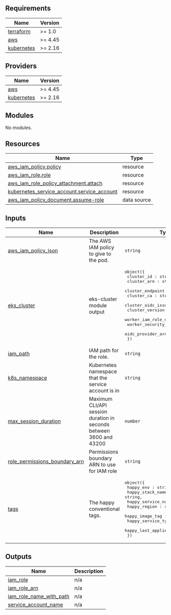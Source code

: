 <!-- START -->
## Requirements

| Name | Version |
|------|---------|
| <a name="requirement_terraform"></a> [terraform](#requirement\_terraform) | >= 1.0 |
| <a name="requirement_aws"></a> [aws](#requirement\_aws) | >= 4.45 |
| <a name="requirement_kubernetes"></a> [kubernetes](#requirement\_kubernetes) | >= 2.16 |

## Providers

| Name | Version |
|------|---------|
| <a name="provider_aws"></a> [aws](#provider\_aws) | >= 4.45 |
| <a name="provider_kubernetes"></a> [kubernetes](#provider\_kubernetes) | >= 2.16 |

## Modules

No modules.

## Resources

| Name | Type |
|------|------|
| [aws_iam_policy.policy](https://registry.terraform.io/providers/hashicorp/aws/latest/docs/resources/iam_policy) | resource |
| [aws_iam_role.role](https://registry.terraform.io/providers/hashicorp/aws/latest/docs/resources/iam_role) | resource |
| [aws_iam_role_policy_attachment.attach](https://registry.terraform.io/providers/hashicorp/aws/latest/docs/resources/iam_role_policy_attachment) | resource |
| [kubernetes_service_account.service_account](https://registry.terraform.io/providers/hashicorp/kubernetes/latest/docs/resources/service_account) | resource |
| [aws_iam_policy_document.assume-role](https://registry.terraform.io/providers/hashicorp/aws/latest/docs/data-sources/iam_policy_document) | data source |

## Inputs

| Name | Description | Type | Default | Required |
|------|-------------|------|---------|:--------:|
| <a name="input_aws_iam_policy_json"></a> [aws\_iam\_policy\_json](#input\_aws\_iam\_policy\_json) | The AWS IAM policy to give to the pod. | `string` | n/a | yes |
| <a name="input_eks_cluster"></a> [eks\_cluster](#input\_eks\_cluster) | eks-cluster module output | <pre>object({<br>    cluster_id : string,<br>    cluster_arn : string,<br>    cluster_endpoint : string,<br>    cluster_ca : string,<br>    cluster_oidc_issuer_url : string,<br>    cluster_version : string,<br>    worker_iam_role_name : string,<br>    worker_security_group : string,<br>    oidc_provider_arn : string,<br>  })</pre> | n/a | yes |
| <a name="input_iam_path"></a> [iam\_path](#input\_iam\_path) | IAM path for the role. | `string` | `""` | no |
| <a name="input_k8s_namespace"></a> [k8s\_namespace](#input\_k8s\_namespace) | Kubernetes namespace that the service account is in | `string` | n/a | yes |
| <a name="input_max_session_duration"></a> [max\_session\_duration](#input\_max\_session\_duration) | Maximum CLI/API session duration in seconds between 3600 and 43200 | `number` | `3600` | no |
| <a name="input_role_permissions_boundary_arn"></a> [role\_permissions\_boundary\_arn](#input\_role\_permissions\_boundary\_arn) | Permissions boundary ARN to use for IAM role | `string` | `""` | no |
| <a name="input_tags"></a> [tags](#input\_tags) | The happy conventional tags. | <pre>object({<br>    happy_env : string,<br>    happy_stack_name : string,<br>    happy_service_name : string,<br>    happy_region : string,<br>    happy_image_tag : string,<br>    happy_service_type : string,<br>    happy_last_applied : string,<br>  })</pre> | n/a | yes |

## Outputs

| Name | Description |
|------|-------------|
| <a name="output_iam_role"></a> [iam\_role](#output\_iam\_role) | n/a |
| <a name="output_iam_role_arn"></a> [iam\_role\_arn](#output\_iam\_role\_arn) | n/a |
| <a name="output_iam_role_name_with_path"></a> [iam\_role\_name\_with\_path](#output\_iam\_role\_name\_with\_path) | n/a |
| <a name="output_service_account_name"></a> [service\_account\_name](#output\_service\_account\_name) | n/a |
<!-- END -->
